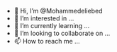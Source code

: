 - 👋 Hi, I’m @Mohammedeliebed
- 👀 I’m interested in ...
- 🌱 I’m currently learning ...
- 💞️ I’m looking to collaborate on ...
- 📫 How to reach me ...

<!---
Mohammedeliebed/Mohammedeliebed is a ✨ special ✨ repository because its `README.md` (this file) appears on your GitHub profile.
You can click the Preview link to take a look at your changes.
--->

